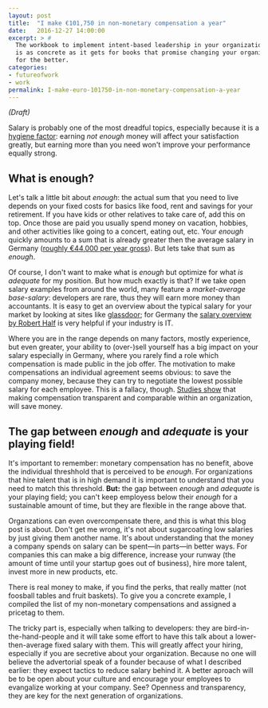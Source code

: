 ```yaml
---
layout: post
title:  "I make €101,750 in non-monetary compensation a year"
date:   2016-12-27 14:00:00
excerpt: > #
  The workbook to implement intent-based leadership in your organization
  is as concrete as it gets for books that promise changing your organization
  for the better.
categories:
- futureofwork
- work
permalink: I-make-euro-101750-in-non-monetary-compensation-a-year
---
```


*(Draft)*

Salary is probably one of the most dreadful topics, especially because it is a [hygiene factor][HF]: earning *not enough* money will affect your satisfaction greatly, but earning more than you need won't improve your performance equally strong.

## What is enough?

Let's talk a little bit about *enough*: the actual sum that you need to live depends on your fixed costs for basics like food, rent and savings for your retirement. If you have kids or other relatives to take care of, add this on top. Once those are paid you usually spend money on vacation, hobbies, and other activities like going to a concert, eating out, etc. Your *enough* quickly amounts to a sum that is already greater then the average salary in Germany ([roughly €44,000 per year gross][GS]). But lets take that sum as *enough*.

Of course, I don't want to make what is *enough* but optimize for what *is adequate* for my position. But how much exactly is that? If we take open salary examples from around the world, many feature a *market-average base-salary*: developers are rare, thus they will earn more money than accountants. It is easy to get an overview about the typical salary for your market by looking at sites like [glassdoor][GD]; for Germany the [salary overview by Robert Half](SO) is very helpful if your industry is IT. 

Where you are in the range depends on many factors, mostly experience, but even greater, your ability to (over-)sell yourself has a big impact on your salary especially in Germany, where you rarely find a role which compensation is made public in the job offer. The motivation to make compensations an individual agreement seems obvious: to save the company money, because they can try to negotiate the lowest possible salary for each employee. This is a fallacy, though. [Studies show][TS] that making compensation transparent and comparable within an organization, will save money.

## The gap between *enough* and *adequate* is your playing field!

It's important to remember: monetary compensation has no benefit, above the individual threshhold that is perceived to be *enough*. For organizations that hire talent that is in high demand it is important to understand that you need to match this threshold. **But:** the gap between *enough* and *adequate* is your playing field; you can't keep employess below their *enough* for a sustainable amount of time, but they are flexible in the range above that.

Organzations can even overcompensate there, and this is what this blog post is about. Don't get me wrong, it's not about sugarcoating low salaries by just giving them another name. It's about understanding that the money a company spends on salary can be spent—in parts—in better ways. For companies this can make a big difference, increase your runway (the amount of time until your startup goes out of business), hire more talent, invest more in new products, etc.

There is real money to make, if you find the perks, that really matter (not foosball tables and fruit baskets). To give you a concrete example, I compiled the list of my non-monetary compensations and assigned a pricetag to them.

The tricky part is, especially when talking to developers: they are bird-in-the-hand-people and it will take some effort to have this talk about a lower-then-average fixed salary with them. This will greatly affect your hiring, especially if you are secretive about your organization. Because no one will believe the advertorial speak of a founder because of what I described earlier: they expect tactics to reduce salary behind it. A better aproach will be to be open about your culture and encourage your employees to evangalize working at your company. See? Openness and transparency, they are key for the next generation of organizations.


[RH]: http://www.resourceful-humans.com/?utm_source=coderbyheart&utm_medium=blogpost&utm_campaign=I-make-euro-101750-in-non-monetary-compensation-a-year
[HF]: https://en.wikipedia.org/wiki/Two-factor_theory
[GS]: https://www.destatis.de/DE/ZahlenFakten/GesamtwirtschaftUmwelt/VerdiensteArbeitskosten/VerdiensteVerdienstunterschiede/Tabellen/Bruttomonatsverdienste.html
[GD]: https://www.glassdoor.com/
[SO]: https://www.roberthalf.de/sites/roberthalf.de/files/pdf/noindex/gehaltsuebersicht-deutschland-2017-roberthalf.pdf
[TS]: https://townsquared.com/blog/2016/02/salary-transparency/